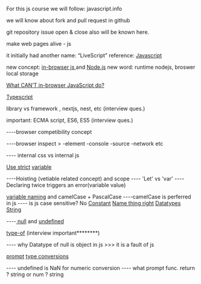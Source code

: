 For this js course we will follow: javascript.info 

we will know about fork and pull request in github 

git repository issue open & close also will be known here.

make web pages alive - js

it initially had another name: “LiveScript”
reference:  <a href="https://javascript.info/intro">Javascript</a>

new concept: <a href="https://javascript.info/intro#what-can-in-browser-javascript-do"> in-browser js </a> and <a href="https://wikipedia.org/wiki/Node.js">Node.js</a>
new word: runtime nodejs, broswer local storage 

<a href="https://javascript.info/intro#what-can-t-in-browser-javascript-do">What CAN’T in-browser JavaScript do?</a>

<a href="https://www.typescriptlang.org/">Typescript</a>

library vs framework , nextjs, nest, etc (interview ques.)

important: ECMA script, ES6, ES5 (interview ques.)

----browser competibility concept

----browser inspect > -element -console -source -network etc 

---- internal css vs internal js

<a href="https://javascript.info/strict-mode#use-strict">Use strict</a>
<a href="https://javascript.info/variables#a-variable">variable</a>

----Hoisting (vetiable related concept) and scope 
---- 'Let' vs 'var'
----Declaring twice triggers an error(variable value)

<a href="https://javascript.info/variables#variable-naming">variable naming</a> and camelCase + PascalCase
----camelCase is perferred in js 
---- is js case sensitive? No 
<a href="https://javascript.info/variables#constants">Constant</a>
<a href="https://javascript.info/variables#name-things-right">Name thing right</a>
<a href="https://javascript.info/types">Datatypes</a>
<a href="https://javascript.info/types#string">String</a>

----<a href="https://javascript.info/types#the-null-value"> null</a> and <a href="https://javascript.info/types#the-undefined-value"> undefined </a>

<a href="https://javascript.info/types#type-typeof">type-of</a> (interview important********)

---- why Datatype of null is object in js >>> it is a fault of js

<a href="https://javascript.info/alert-prompt-confirm#prompt">prompt</a>
<a href="https://javascript.info/type-conversions">type conversions</a>

---- undefined is NaN for numeric conversion
---- what prompt func. return ? string or num ? string